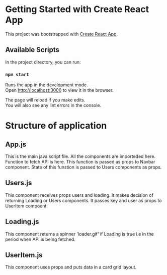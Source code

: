 # Getting Started with Create React App

This project was bootstrapped with [Create React App](https://github.com/facebook/create-react-app).

## Available Scripts

In the project directory, you can run:

### `npm start`

Runs the app in the development mode.\
Open [http://localhost:3000](http://localhost:3000) to view it in the browser.

The page will reload if you make edits.\
You will also see any lint errors in the console.

# Structure of application

## App.js

This is the main java script file. 
All the components are importeded here.
Function to fetch API is here. This function is passed as props to Navbar component.
State of this funstion is passed to Users components as props.

## Users.js

This component receives props users and loading.
It makes decision of returning Loading or Users components.
It passes key and user as props to UserItem compoent.

## Loading.js

This component returns a spinner 'loader.gif' if Loading is true i.e in the period when API is being fetched.

## UserItem.js

This component uses props and puts data in a card grid layout.

